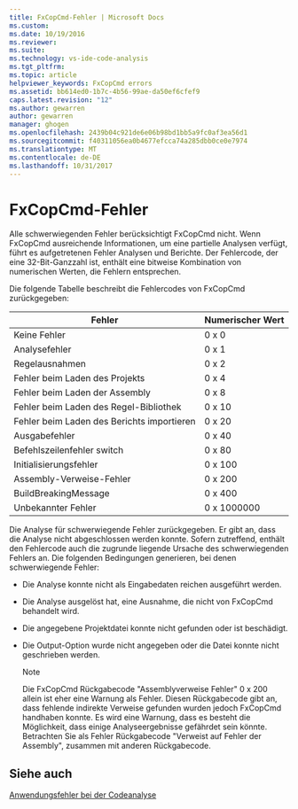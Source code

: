 ```yaml
---
title: FxCopCmd-Fehler | Microsoft Docs
ms.custom: 
ms.date: 10/19/2016
ms.reviewer: 
ms.suite: 
ms.technology: vs-ide-code-analysis
ms.tgt_pltfrm: 
ms.topic: article
helpviewer_keywords: FxCopCmd errors
ms.assetid: bb614ed0-1b7c-4b56-99ae-da50ef6cfef9
caps.latest.revision: "12"
ms.author: gewarren
author: gewarren
manager: ghogen
ms.openlocfilehash: 2439b04c921de6e06b98bd1bb5a9fc0af3ea56d1
ms.sourcegitcommit: f40311056ea0b4677efcca74a285dbb0ce0e7974
ms.translationtype: MT
ms.contentlocale: de-DE
ms.lasthandoff: 10/31/2017
---
```

# <a name="fxcopcmd-errors"></a>FxCopCmd-Fehler
Alle schwerwiegenden Fehler berücksichtigt FxCopCmd nicht. Wenn FxCopCmd ausreichende Informationen, um eine partielle Analysen verfügt, führt es aufgetretenen Fehler Analysen und Berichte. Der Fehlercode, der eine 32-Bit-Ganzzahl ist, enthält eine bitweise Kombination von numerischen Werten, die Fehlern entsprechen.  
  
 Die folgende Tabelle beschreibt die Fehlercodes von FxCopCmd zurückgegeben:  
  
|Fehler|Numerischer Wert|  
|-----------|-------------------|  
|Keine Fehler|0 x 0|  
|Analysefehler|0 x 1|  
|Regelausnahmen|0 x 2|  
|Fehler beim Laden des Projekts|0 x 4|  
|Fehler beim Laden der Assembly|0 x 8|  
|Fehler beim Laden des Regel-Bibliothek|0 x 10|  
|Fehler beim Laden des Berichts importieren|0 x 20|  
|Ausgabefehler|0 x 40|  
|Befehlszeilenfehler switch|0 x 80|  
|Initialisierungsfehler|0 x 100|  
|Assembly-Verweise-Fehler|0 x 200|  
|BuildBreakingMessage|0 x 400|  
|Unbekannter Fehler|0 x 1000000|  
  
 Die Analyse für schwerwiegende Fehler zurückgegeben. Er gibt an, dass die Analyse nicht abgeschlossen werden konnte. Sofern zutreffend, enthält den Fehlercode auch die zugrunde liegende Ursache des schwerwiegenden Fehlers an. Die folgenden Bedingungen generieren, bei denen schwerwiegende Fehler:  
  
-   Die Analyse konnte nicht als Eingabedaten reichen ausgeführt werden.  
  
-   Die Analyse ausgelöst hat, eine Ausnahme, die nicht von FxCopCmd behandelt wird.  
  
-   Die angegebene Projektdatei konnte nicht gefunden oder ist beschädigt.  
  
-   Die Output-Option wurde nicht angegeben oder die Datei konnte nicht geschrieben werden.  
  
    > [!NOTE]
    >  Die FxCopCmd Rückgabecode "Assemblyverweise Fehler" 0 x 200 allein ist eher eine Warnung als Fehler. Diesen Rückgabecode gibt an, dass fehlende indirekte Verweise gefunden wurden jedoch FxCopCmd handhaben konnte. Es wird eine Warnung, dass es besteht die Möglichkeit, dass einige Analyseergebnisse gefährdet sein könnte. Betrachten Sie als Fehler Rückgabecode "Verweist auf Fehler der Assembly", zusammen mit anderen Rückgabecode.  
  
## <a name="see-also"></a>Siehe auch  
 [Anwendungsfehler bei der Codeanalyse](../code-quality/code-analysis-application-errors.md)